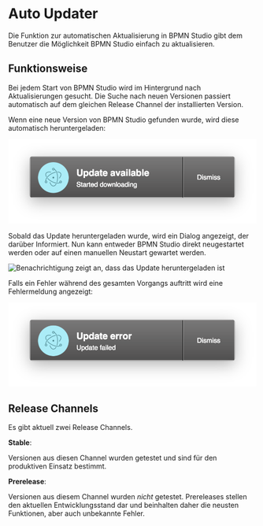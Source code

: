 # Auto Updater

Die Funktion zur automatischen Aktualisierung in BPMN Studio gibt dem Benutzer
die Möglichkeit BPMN Studio einfach zu aktualisieren.

## Funktionsweise

Bei jedem Start von BPMN Studio wird im Hintergrund nach Aktualisierungen
gesucht. Die Suche nach neuen Versionen passiert automatisch auf dem gleichen
Release Channel der installierten Version.

Wenn eine neue Version von BPMN Studio gefunden wurde, wird diese automatisch
heruntergeladen:

![Benachrichtigung zeigt an, dass ein Update verfügbar ist und heruntergeladen wird](auto-updater_update-available.png)

Sobald das Update heruntergeladen wurde, wird ein Dialog angezeigt, der darüber
Informiert. Nun kann entweder BPMN Studio direkt neugestartet werden oder auf
einen manuellen Neustart gewartet werden.

![Benachrichtigung zeigt an, dass das Update heruntergeladen ist]()

Falls ein Fehler während des gesamten Vorgangs auftritt wird eine Fehlermeldung
angezeigt:

![Benachrichtigung zeigt an, dass ein Fehler aufgetreten ist](auto-updater_update-error.png)

## Release Channels

Es gibt aktuell zwei Release Channels.

**Stable**:

Versionen aus diesen Channel wurden getestet und sind für den produktiven
Einsatz bestimmt.

**Prerelease**:

Versionen aus diesem Channel wurden *nicht* getestet. Prereleases stellen den
aktuellen Entwicklungsstand dar und beinhalten daher die neusten Funktionen,
aber auch unbekannte Fehler.
